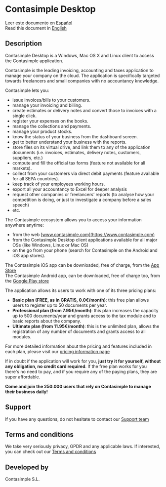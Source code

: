 # Contasimple Desktop

Leer este documento en [Español](Readme.es.md)  
Read this document in [English](Readme.md)

## Description

Contasimple Desktop is a Windows, Mac OS X and Linux client to access the Contasimple application. 

Contasimple is the leading invoicing, accounting and taxes application to manage your company on the cloud. The application is specifically targeted towards freelancers and small companies with no accountancy knowledge.

Contasimple lets you:
- issue invoices/bills to your customers.
- manage your invoicing and billing.
- create estimates or delivery notes and convert those to invoices with a single click.
- register your expenses on the books.
- manage the collections and payments.
- manage your product stocks.
- know the status of your business from the dashboard screen.
- get to better understand your business with the reports.
- store files on its virtual drive, and link them to any of the application documents (i.e. invoices, estimates, delivery notes, customers, suppliers, etc.)
- compute and fill the official tax forms (feature not available for all markets).
- collect from your customers via direct debit payments (feature available for all SEPA countries).
- keep track of your employees working hours.
- export all your accountancy to Excel for deeper analysis
- request other companies or freelancers’ reports (to analyse how your competition is doing, or just to investigate a company before a sales speech)
- etc.

The Contasimple ecosystem allows you to access your information anywhere anytime:
- from the web [www.contasimple.com](https://www.contasimple.com)
- from the Contasimple Desktop client applications available for all major OSs (like Windows, Linux or Mac OS)
- on the go from your phone (search for Contasimple on the Android and iOS app stores).

The Contasimple iOS app can be downloaded, free of charge, from the [App Store](https://apps.apple.com/us/app/contasimple/id427583930)  
The Contasimple Android app, can be downloaded, free of charge too, from the [Google Play store](https://play.google.com/store/apps/details?id=com.v2msoft.contasimple)  

The application allows its users to work with one of its three pricing plans:  
- **Basic plan (FREE, as in GRATIS, 0.0€/month)**: this free plan allows users to register up to 50 documents per year.  
- **Professional plan (from 7.95€/month)**: this plan increases the capacity up to 500 documents/year and grants access to the tax module and to basic reports about the company.  
- **Ultimate plan (from 11.95€/month)**: this is the unlimited plan, allows the registration of any number of documents and grants access to all modules.  

For more detailed information about the pricing and features included in each plan, please visit our [pricing information page](https://www.contasimple.co.uk/prices-of-accounting-and-invoicing-tool)

If in doubt if the application will work for you, **just try it for yourself, without any obligation, no credit card required**. If the free plan works for you there's no need to pay, and if you require any of the paying plans, they are super affordable. 
 
**Come and join the 250.000 users that rely on Contasimple to manage their business daily!**

## Support
If you have any questions, do not hesitate to contact our [Support team](https://www.contasimple.co.uk/contact)

## Terms and conditions

We take very seriously privacy, GPDR and any applicable laws. If interested, you can check out our [Terms and conditions](https://www.contasimple.co.uk/legal-notes-and-terms)

## Developed by
Contasimple S.L.

